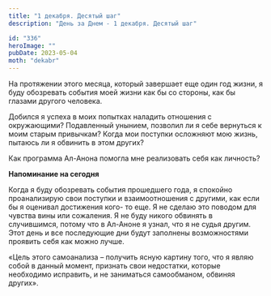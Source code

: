 ```yaml
---
title: "1 декабря. Десятый шаг"
description: "День за Днем - 1 декабря. Десятый шаг"

id: "336"
heroImage: ""
pubDate: 2023-05-04
moth: "dekabr"
---
```


На протяжении этого месяца, который завершает еще один год жизни, я буду
обозревать события моей жизни как бы со стороны, как бы глазами другого
человека.

Добился я успеха в моих попытках наладить отношения с окружающими? Подавленный
унынием, позволил ли я себе вернуться к моим старым привычкам? Когда мои
поступки осложняют мою жизнь, пытаюсь ли я обвинить в этом других?

Как программа Ал-Анона помогла мне реализовать себя как личность?

**Напоминание на сегодня**

Когда я буду обозревать события прошедшего года, я спокойно проанализирую свои
поступки и взаимоотношения с другими, как если бы я оценивал достижения кого-
то еще. Я не сделаю это поводом для чувства вины или сожаления. Я не буду
никого обвинять в случившимся, потому что в Ал-Аноне я узнал, что я не судья
другим. Этот день и все последующие дни будут заполнены возможностями проявить
себя как можно лучше.

«Цель этого самоанализа – получить ясную картину того, что я являю собой в
данный момент, признать свои недостатки, которые необходимо исправить, и не
заниматься самообманом, обвиняя других».
